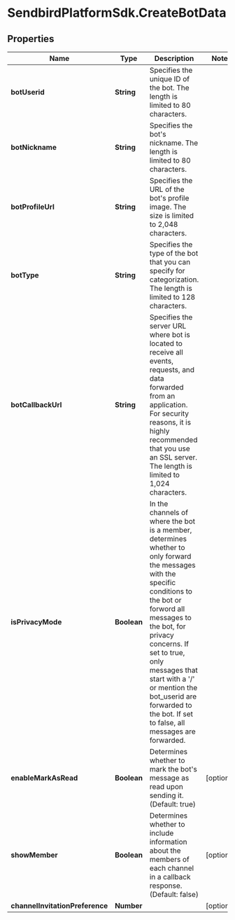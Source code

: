 # SendbirdPlatformSdk.CreateBotData

## Properties

Name | Type | Description | Notes
------------ | ------------- | ------------- | -------------
**botUserid** | **String** | Specifies the unique ID of the bot. The length is limited to 80 characters. | 
**botNickname** | **String** | Specifies the bot&#39;s nickname. The length is limited to 80 characters. | 
**botProfileUrl** | **String** | Specifies the URL of the bot&#39;s profile image. The size is limited to 2,048 characters. | 
**botType** | **String** | Specifies the type of the bot that you can specify for categorization. The length is limited to 128 characters. | 
**botCallbackUrl** | **String** | Specifies the server URL where bot is located to receive all events, requests, and data forwarded from an application. For security reasons, it is highly recommended that you use an SSL server. The length is limited to 1,024 characters. | 
**isPrivacyMode** | **Boolean** | In the channels of where the bot is a member, determines whether to only forward the messages with the specific conditions to the bot or forword all messages to the bot, for privacy concerns. If set to true, only messages that start with a &#39;/&#39; or mention the bot_userid are forwarded to the bot. If set to false, all messages are forwarded. | 
**enableMarkAsRead** | **Boolean** | Determines whether to mark the bot&#39;s message as read upon sending it. (Default: true) | [optional] 
**showMember** | **Boolean** | Determines whether to include information about the members of each channel in a callback response. (Default: false) | [optional] 
**channelInvitationPreference** | **Number** |  | [optional] 


